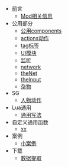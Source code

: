 - 前言
  * [Mod相关信息](/README)
- 公用部分
  * [公用components](/components/index)
  * [actions动作](/actions/index)
  * [tag标签](/lins/tag)
  * [UI模块](/lins/ui)
  * [监听](/lins/jianting)
  * [network](/lins/network)
  * [theNet](/lins/theNet)
  * [theInput](/lins/theInput)
  * [杂物](/lins/zawu)
- SG
  * [人物动作](sg/rwdz)
- Lua通用
  * [通用写法](/lua/index)
- 自定义通用函数
  * [xx](/sample-foodrecipe)
- 案例
  * [小案例](anli/smallAn)
- 下载
  * [数据提取](xiazai/tq)
